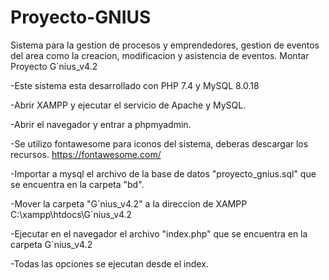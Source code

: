 # Proyecto-GNIUS
Sistema para la gestion de procesos y emprendedores, gestion de eventos del area como la creacion, modificacion y asistencia de eventos.
Montar Proyecto G´nius_v4.2

-Este sistema esta desarrollado con PHP 7.4 y MySQL 8.0.18

-Abrir XAMPP y ejecutar el servicio de Apache y MySQL.

-Abrir el navegador y entrar a phpmyadmin.

-Se utilizo fontawesome para iconos del sistema, deberas descargar los recursos. https://fontawesome.com/

-Importar a mysql el archivo de la base de datos "proyecto_gnius.sql" que se encuentra
en la carpeta "bd".

-Mover la carpeta "G´nius_v4.2" a la direccion de XAMPP C:\xampp\htdocs\G´nius_v4.2

-Ejecutar en el navegador el archivo "index.php" que se encuentra en la carpeta
G´nius_v4.2

-Todas las opciones se ejecutan desde el index.
